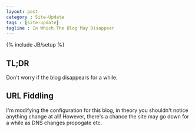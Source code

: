 ```yaml
---
layout: post
category : Site-Update
tags : [site-update]
tagline : In Which The Blog May Disappear
---
```

{% include JB/setup %}


## TL;DR

Don't worry if the blog disappears for a while.

## URL Fiddling

I'm modifying the configuration for this blog, in theory you shouldn't notice anything change at all! However, there's a chance the site may go down for a while as DNS changes propogate etc.